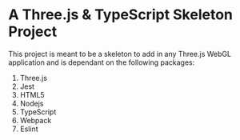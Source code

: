 # A Three.js & TypeScript Skeleton Project

This project is meant to be a skeleton to add in any Three.js WebGL application and is dependant on the following packages:

1. Three.js
2. Jest
3. HTML5
4. Nodejs
5. TypeScript
6. Webpack
7. Eslint
